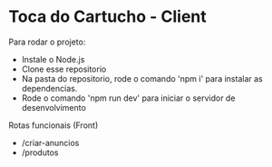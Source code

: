 # Toca do Cartucho - Client

Para rodar o projeto:

 - Instale o Node.js
 - Clone esse repositorio
 - Na pasta do repositorio, rode o comando 'npm i' para instalar as dependencias.
 - Rode o comando 'npm run dev' para iniciar o servidor de desenvolvimento

 Rotas funcionais (Front)
  - /criar-anuncios
  - /produtos 
